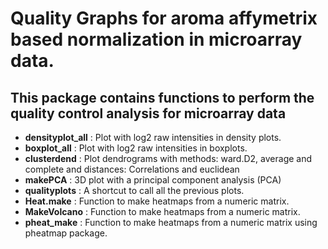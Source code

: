 # Quality Graphs for aroma affymetrix based normalization in microarray data.

## This package contains functions to perform the quality control analysis for microarray data

- **densityplot_all** : Plot with log2 raw intensities in density plots.
- **boxplot_all** : Plot with log2 raw intensities in boxplots.
- **clusterdend** : Plot dendrograms with methods: ward.D2, average and complete and distances: Correlations and euclidean
- **makePCA** : 3D plot with a principal component analysis (PCA)
- **qualityplots** : A shortcut to call all the previous plots.
- **Heat.make** : Function to make heatmaps from a numeric matrix.
- **MakeVolcano** : Function to make heatmaps from a numeric matrix.
- **pheat_make** : Function to make heatmaps from a numeric matrix using pheatmap package.

